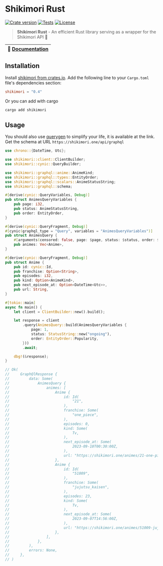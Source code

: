 # Shikimori Rust

<a href="https://crates.io/crates/shikimori"><img src="https://img.shields.io/crates/v/shikimori?style=flat-square&logo=rust" alt="Crate version"></a>
<a href="https://github.com/negezor/shikimori-rust/actions/workflows/main.yml"><img src="https://img.shields.io/github/actions/workflow/status/negezor/shikimori-rust/main.yml?style=flat-square&logo=github&label=Tests" alt="Tests"></a>
<a href="https://github.com/negezor/shikimori-rust/blob/main/LICENSE"><img src="https://img.shields.io/badge/license-MIT-informational?style=flat-square" alt="License"></a>

> **Shikimori Rust** - An efficient Rust library serving as a wrapper for the Shikimori API 🦾

| 📖 [Documentation](https://docs.rs/shikimori)  |
| ------------------------------------------ |

## Installation

Install [shikimori from crates.io](https://crates.io/crates/shikimori). Add the following line to your `Cargo.toml` file's dependencies section:

```toml
shikimori = "0.4"
```

Or you can add with cargo

```sh
cargo add shikimori
```

## Usage

You should also use [querygen](https://generator.cynic-rs.dev) to simplify your life, it is available at the link. Get the schema at URL `https://shikimori.one/api/graphql`

```rs
use chrono::{DateTime, Utc};

use shikimori::client::ClientBuilder;
use shikimori::cynic::QueryBuilder;

use shikimori::graphql::anime::AnimeKind;
use shikimori::graphql::types::EntityOrder;
use shikimori::graphql::scalars::AnimeStatusString;
use shikimori::graphql::schema;

#[derive(cynic::QueryVariables, Debug)]
pub struct AnimesQueryVariables {
    pub page: i32,
    pub status: AnimeStatusString,
    pub order: EntityOrder,
}

#[derive(cynic::QueryFragment, Debug)]
#[cynic(graphql_type = "Query", variables = "AnimesQueryVariables")]
pub struct AnimesQuery {
    #[arguments(censored: false, page: $page, status: $status, order: $order)]
    pub animes: Vec<Anime>,
}

#[derive(cynic::QueryFragment, Debug)]
pub struct Anime {
    pub id: cynic::Id,
    pub franchise: Option<String>,
    pub episodes: i32,
    pub kind: Option<AnimeKind>,
    pub next_episode_at: Option<DateTime<Utc>>,
    pub url: String,
}

#[tokio::main]
async fn main() {
    let client = ClientBuilder::new().build();

    let response = client
        .query(AnimesQuery::build(AnimesQueryVariables {
            page: 1,
            status: StatusString::new("ongoing"),
            order: EntityOrder::Popularity,
        }))
        .await;

    dbg!(&response);
}

// Ok(
//     GraphQlResponse {
//         data: Some(
//             AnimesQuery {
//                 animes: [
//                     Anime {
//                         id: Id(
//                             "21",
//                         ),
//                         franchise: Some(
//                             "one_piece",
//                         ),
//                         episodes: 0,
//                         kind: Some(
//                             Tv,
//                         ),
//                         next_episode_at: Some(
//                             2023-09-10T00:30:00Z,
//                         ),
//                         url: "https://shikimori.one/animes/21-one-piece",
//                     },
//                     Anime {
//                         id: Id(
//                             "51009",
//                         ),
//                         franchise: Some(
//                             "jujutsu_kaisen",
//                         ),
//                         episodes: 23,
//                         kind: Some(
//                             Tv,
//                         ),
//                         next_episode_at: Some(
//                             2023-09-07T14:56:00Z,
//                         ),
//                         url: "https://shikimori.one/animes/51009-jujutsu-kaisen-2nd-season",
//                     },
//                 ],
//             },
//         ),
//         errors: None,
//     },
// )
```
